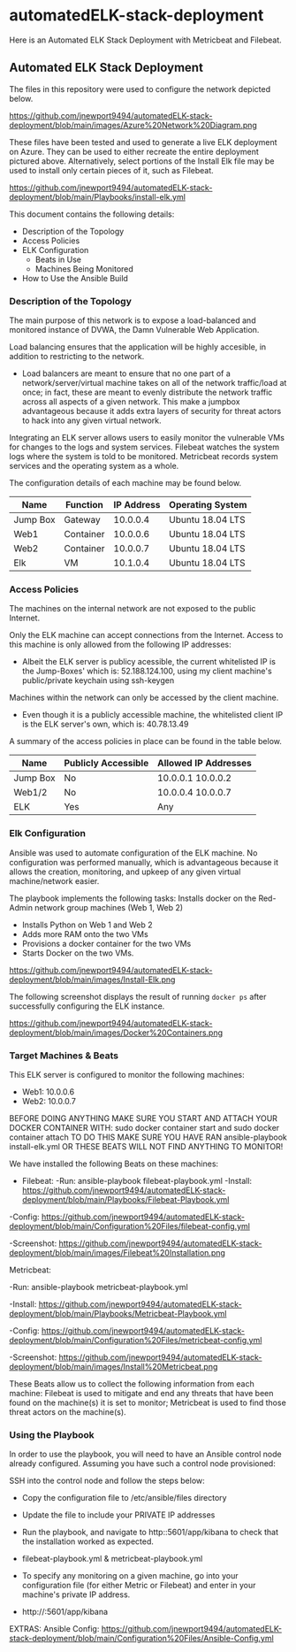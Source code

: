 # automatedELK-stack-deployment
Here is an Automated ELK Stack Deployment with Metricbeat and Filebeat.
## Automated ELK Stack Deployment

The files in this repository were used to configure the network depicted below.

https://github.com/jnewport9494/automatedELK-stack-deployment/blob/main/images/Azure%20Network%20Diagram.png


These files have been tested and used to generate a live ELK deployment on Azure. They can be used to either recreate the entire deployment pictured above. Alternatively, select portions of the Install Elk file may be used to install only certain pieces of it, such as Filebeat.

https://github.com/jnewport9494/automatedELK-stack-deployment/blob/main/Playbooks/install-elk.yml

This document contains the following details:
- Description of the Topology
- Access Policies
- ELK Configuration
  - Beats in Use
  - Machines Being Monitored
- How to Use the Ansible Build


### Description of the Topology

The main purpose of this network is to expose a load-balanced and monitored instance of DVWA, the Damn Vulnerable Web Application.

Load balancing ensures that the application will be highly accesible, in addition to restricting  to the network.
- Load balancers are meant to ensure that no one part of a network/server/virtual machine takes on all of the network traffic/load at once; in fact, these are meant to evenly distribute the network traffic across all aspects of a given network. This make a jumpbox advantageous because it adds extra layers of security for threat actors to hack into any given virtual network. 

Integrating an ELK server allows users to easily monitor the vulnerable VMs for changes to the logs and system services.
Filebeat watches the system logs where the system is told to be monitored. 
Metricbeat records system services and the operating system as a whole. 

The configuration details of each machine may be found below.

| Name     | Function | IP Address | Operating System |
|----------|----------|------------|------------------|
| Jump Box | Gateway  | 10.0.0.4   | Ubuntu 18.04 LTS |
| Web1     | Container| 10.0.0.6   | Ubuntu 18.04 LTS |
| Web2     | Container| 10.0.0.7   | Ubuntu 18.04 LTS |
| Elk      |   VM     | 10.1.0.4   | Ubuntu 18.04 LTS |

### Access Policies

The machines on the internal network are not exposed to the public Internet. 

Only the ELK machine can accept connections from the Internet. Access to this machine is only allowed from the following IP addresses:
- Albeit the ELK server is publicy acessible, the current whitelisted IP is the Jump-Boxes' which is: 52.188.124.100, using my client machine's public/private keychain using ssh-keygen

Machines within the network can only be accessed by the client machine.
- Even though it is a publicly accessible machine, the whitelisted client IP is the ELK server's own, which is: 40.78.13.49

A summary of the access policies in place can be found in the table below.

| Name     | Publicly Accessible | Allowed IP Addresses |
|----------|---------------------|----------------------|
| Jump Box |      No             | 10.0.0.1 10.0.0.2    |
| Web1/2   |      No             |10.0.0.4 10.0.0.7     |
|  ELK     |     Yes             | Any                  |

### Elk Configuration

Ansible was used to automate configuration of the ELK machine. No configuration was performed manually, which is advantageous because it allows the creation, monitoring, and upkeep of any given virtual machine/network easier. 

The playbook implements the following tasks:
Installs docker on the Red-Admin network group machines (Web 1, Web 2)
- Installs Python on Web 1 and Web 2
- Adds more RAM onto the two VMs
- Provisions a docker container for the two VMs
- Starts Docker on the two VMs. 

https://github.com/jnewport9494/automatedELK-stack-deployment/blob/main/images/Install-Elk.png

The following screenshot displays the result of running `docker ps` after successfully configuring the ELK instance.

https://github.com/jnewport9494/automatedELK-stack-deployment/blob/main/images/Docker%20Containers.png

### Target Machines & Beats
This ELK server is configured to monitor the following machines:
- Web1: 10.0.0.6
- Web2: 10.0.0.7 

BEFORE DOING ANYTHING MAKE SURE YOU START AND ATTACH YOUR DOCKER CONTAINER WITH: sudo docker container start <docker name> and sudo docker container attach <docker name>
TO DO THIS MAKE SURE YOU HAVE RAN ansible-playbook install-elk.yml OR THESE BEATS WILL NOT FIND ANYTHING TO MONITOR!

We have installed the following Beats on these machines:
- Filebeat: 
-Run: ansible-playbook filebeat-playbook.yml 
-Install: https://github.com/jnewport9494/automatedELK-stack-deployment/blob/main/Playbooks/Filebeat-Playbook.yml

-Config: https://github.com/jnewport9494/automatedELK-stack-deployment/blob/main/Configuration%20Files/filebeat-config.yml

-Screenshot: https://github.com/jnewport9494/automatedELK-stack-deployment/blob/main/images/Filebeat%20Installation.png

Metricbeat: 

-Run: ansible-playbook metricbeat-playbook.yml

-Install: https://github.com/jnewport9494/automatedELK-stack-deployment/blob/main/Playbooks/Metricbeat-Playbook.yml

-Config: https://github.com/jnewport9494/automatedELK-stack-deployment/blob/main/Configuration%20Files/metricbeat-config.yml

-Screenshot: https://github.com/jnewport9494/automatedELK-stack-deployment/blob/main/images/Install%20Metricbeat.png

These Beats allow us to collect the following information from each machine:
Filebeat is used to mitigate and end any threats that have been found on the machine(s) it is set to monitor; Metricbeat is used to find those threat actors on the machine(s). 
### Using the Playbook
In order to use the playbook, you will need to have an Ansible control node already configured. Assuming you have such a control node provisioned: 

SSH into the control node and follow the steps below:
- Copy the configuration file to /etc/ansible/files directory
- Update the file to include your PRIVATE IP addresses
- Run the playbook, and navigate to http:<yourip>:5601/app/kibana to check that the installation worked as expected.


- filebeat-playbook.yml & metricbeat-playbook.yml
- To specify any monitoring on a given machine, go into your configuration file (for either Metric or Filebeat) and enter in your machine's private IP address. 
- http://<publicip>:5601/app/kibana

EXTRAS:
Ansible Config: https://github.com/jnewport9494/automatedELK-stack-deployment/blob/main/Configuration%20Files/Ansible-Config.yml
